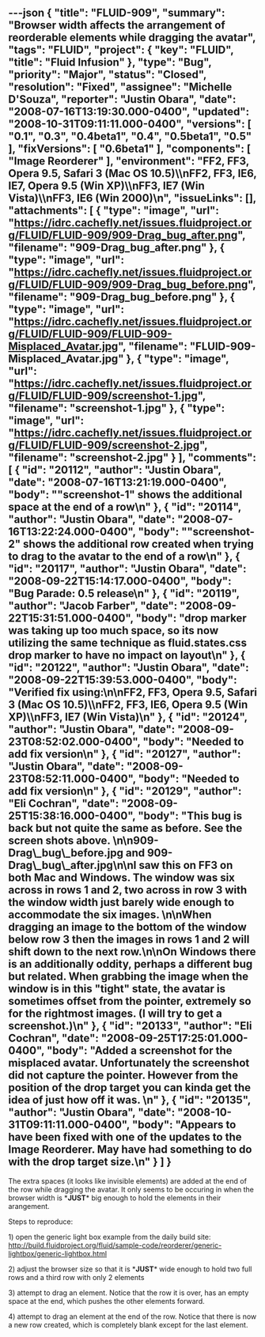---json
{
  "title": "FLUID-909",
  "summary": "Browser width affects the arrangement of reorderable elements while dragging the avatar",
  "tags": "FLUID",
  "project": {
    "key": "FLUID",
    "title": "Fluid Infusion"
  },
  "type": "Bug",
  "priority": "Major",
  "status": "Closed",
  "resolution": "Fixed",
  "assignee": "Michelle D'Souza",
  "reporter": "Justin Obara",
  "date": "2008-07-16T13:19:30.000-0400",
  "updated": "2008-10-31T09:11:11.000-0400",
  "versions": [
    "0.1",
    "0.3",
    "0.4beta1",
    "0.4",
    "0.5beta1",
    "0.5"
  ],
  "fixVersions": [
    "0.6beta1"
  ],
  "components": [
    "Image Reorderer"
  ],
  "environment": "FF2, FF3, Opera 9.5, Safari 3 (Mac OS 10.5)\\\nFF2, FF3, IE6, IE7, Opera 9.5 (Win XP)\\\nFF3, IE7 (Win Vista)\\\nFF3, IE6 (Win 2000)\n",
  "issueLinks": [],
  "attachments": [
    {
      "type": "image",
      "url": "https://idrc.cachefly.net/issues.fluidproject.org/FLUID/FLUID-909/909-Drag_bug_after.png",
      "filename": "909-Drag_bug_after.png"
    },
    {
      "type": "image",
      "url": "https://idrc.cachefly.net/issues.fluidproject.org/FLUID/FLUID-909/909-Drag_bug_before.png",
      "filename": "909-Drag_bug_before.png"
    },
    {
      "type": "image",
      "url": "https://idrc.cachefly.net/issues.fluidproject.org/FLUID/FLUID-909/FLUID-909-Misplaced_Avatar.jpg",
      "filename": "FLUID-909-Misplaced_Avatar.jpg"
    },
    {
      "type": "image",
      "url": "https://idrc.cachefly.net/issues.fluidproject.org/FLUID/FLUID-909/screenshot-1.jpg",
      "filename": "screenshot-1.jpg"
    },
    {
      "type": "image",
      "url": "https://idrc.cachefly.net/issues.fluidproject.org/FLUID/FLUID-909/screenshot-2.jpg",
      "filename": "screenshot-2.jpg"
    }
  ],
  "comments": [
    {
      "id": "20112",
      "author": "Justin Obara",
      "date": "2008-07-16T13:21:19.000-0400",
      "body": "\"screenshot-1\" shows the additional space at the end of a row\n"
    },
    {
      "id": "20114",
      "author": "Justin Obara",
      "date": "2008-07-16T13:22:24.000-0400",
      "body": "\"screenshot-2\" shows the additional row created when trying to drag to the avatar to the end of a row\n"
    },
    {
      "id": "20117",
      "author": "Justin Obara",
      "date": "2008-09-22T15:14:17.000-0400",
      "body": "Bug Parade: 0.5 release\n"
    },
    {
      "id": "20119",
      "author": "Jacob Farber",
      "date": "2008-09-22T15:31:51.000-0400",
      "body": "drop marker was taking up too much space, so its now utilizing the same technique as fluid.states.css drop marker to have no impact on layout\n"
    },
    {
      "id": "20122",
      "author": "Justin Obara",
      "date": "2008-09-22T15:39:53.000-0400",
      "body": "Verified fix using:\n\nFF2, FF3, Opera 9.5, Safari 3 (Mac OS 10.5)\\\nFF2, FF3, IE6, Opera 9.5 (Win XP)\\\nFF3, IE7 (Win Vista)\n"
    },
    {
      "id": "20124",
      "author": "Justin Obara",
      "date": "2008-09-23T08:52:02.000-0400",
      "body": "Needed to add fix version\n"
    },
    {
      "id": "20127",
      "author": "Justin Obara",
      "date": "2008-09-23T08:52:11.000-0400",
      "body": "Needed to add fix version\n"
    },
    {
      "id": "20129",
      "author": "Eli Cochran",
      "date": "2008-09-25T15:38:16.000-0400",
      "body": "This bug is back but not quite the same as before. See the screen shots above. &#x20;\n\n909-Drag\\_bug\\_before.jpg and 909-Drag\\_bug\\_after.jpg\n\nI saw this on FF3 on both Mac and Windows. The window was six across in rows 1 and 2, two across in row 3 with the window width just barely wide enough to accommodate the six images.&#x20;\n\nWhen dragging an image to the bottom of the window below row 3 then the images in rows 1 and 2 will shift down to the next row.\n\nOn Windows there is an additionally oddity, perhaps a different bug but related. When grabbing the image when the window is in this \"tight\" state, the avatar is sometimes offset from the pointer, extremely so for the rightmost images. (I will try to get a screenshot.)\n"
    },
    {
      "id": "20133",
      "author": "Eli Cochran",
      "date": "2008-09-25T17:25:01.000-0400",
      "body": "Added a screenshot for the misplaced avatar. Unfortunately the screenshot did not capture the pointer. However from the position of the drop target you can kinda get the idea of just how off it was.&#x20;\n"
    },
    {
      "id": "20135",
      "author": "Justin Obara",
      "date": "2008-10-31T09:11:11.000-0400",
      "body": "Appears to have been fixed with one of the updates to the Image Reorderer. May have had something to do with the drop target size.\n"
    }
  ]
}
---
The extra spaces (it looks like invisible elements)  are added at the end of the row while dragging the avatar. It only  seems to be occuring in when the browser width is \***JUST**\* big enough to hold the elements in their arangement.&#x20;

Steps to reproduce:

1\) open the generic light box example from the daily build site:\
<http://build.fluidproject.org/fluid/sample-code/reorderer/generic-lightbox/generic-lightbox.html>

2\) adjust the browser size so that it is \***JUST**\* wide enough to hold two full rows and a third row with only 2 elements

3\) attempt to drag an element. Notice that the row it is over, has an empty space at the end, which pushes the other elements forward.

4\) attempt to drag an element at the end of the row. Notice that there is now a new row created, which is completely blank except for the last element.

        